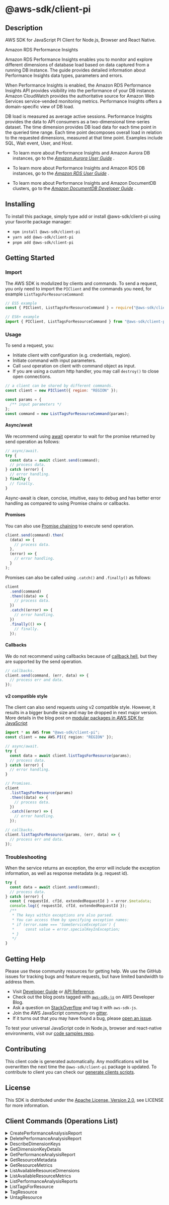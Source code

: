<!-- generated file, do not edit directly -->

# @aws-sdk/client-pi

## Description

AWS SDK for JavaScript PI Client for Node.js, Browser and React Native.

<fullname>Amazon RDS Performance Insights</fullname>

<p>Amazon RDS Performance Insights enables you to monitor and explore different dimensions of database load based on data captured from a running DB instance. The guide
provides detailed information about Performance Insights data types, parameters and errors.</p>
<p>When Performance Insights is enabled, the Amazon RDS Performance Insights API provides visibility into the performance of your DB instance. Amazon CloudWatch provides the
authoritative source for Amazon Web Services service-vended monitoring metrics. Performance Insights offers a domain-specific view of DB load.</p>
<p>DB load is measured as average active sessions. Performance Insights provides the data to API consumers as a two-dimensional time-series dataset. The time dimension
provides DB load data for each time point in the queried time range. Each time point decomposes overall load in relation to the requested
dimensions, measured at that time point. Examples include SQL, Wait event, User, and Host.</p>
<ul>
<li>
<p>To learn more about Performance Insights and Amazon Aurora DB instances, go to the <i>
<a href="https://docs.aws.amazon.com/AmazonRDS/latest/AuroraUserGuide/USER_PerfInsights.html"> Amazon Aurora User Guide</a>
</i>. </p>
</li>
<li>
<p>To learn more about Performance Insights and Amazon RDS DB instances, go to the <i>
<a href="https://docs.aws.amazon.com/AmazonRDS/latest/UserGuide/USER_PerfInsights.html"> Amazon RDS User Guide</a>
</i>. </p>
</li>
<li>
<p>To learn more about Performance Insights and Amazon DocumentDB clusters, go to the <i>
<a href="https://docs.aws.amazon.com/documentdb/latest/developerguide/performance-insights.html"> Amazon DocumentDB Developer Guide</a>
</i>.</p>
</li>
</ul>

## Installing

To install this package, simply type add or install @aws-sdk/client-pi
using your favorite package manager:

- `npm install @aws-sdk/client-pi`
- `yarn add @aws-sdk/client-pi`
- `pnpm add @aws-sdk/client-pi`

## Getting Started

### Import

The AWS SDK is modulized by clients and commands.
To send a request, you only need to import the `PIClient` and
the commands you need, for example `ListTagsForResourceCommand`:

```js
// ES5 example
const { PIClient, ListTagsForResourceCommand } = require("@aws-sdk/client-pi");
```

```ts
// ES6+ example
import { PIClient, ListTagsForResourceCommand } from "@aws-sdk/client-pi";
```

### Usage

To send a request, you:

- Initiate client with configuration (e.g. credentials, region).
- Initiate command with input parameters.
- Call `send` operation on client with command object as input.
- If you are using a custom http handler, you may call `destroy()` to close open connections.

```js
// a client can be shared by different commands.
const client = new PIClient({ region: "REGION" });

const params = {
  /** input parameters */
};
const command = new ListTagsForResourceCommand(params);
```

#### Async/await

We recommend using [await](https://developer.mozilla.org/en-US/docs/Web/JavaScript/Reference/Operators/await)
operator to wait for the promise returned by send operation as follows:

```js
// async/await.
try {
  const data = await client.send(command);
  // process data.
} catch (error) {
  // error handling.
} finally {
  // finally.
}
```

Async-await is clean, concise, intuitive, easy to debug and has better error handling
as compared to using Promise chains or callbacks.

#### Promises

You can also use [Promise chaining](https://developer.mozilla.org/en-US/docs/Web/JavaScript/Guide/Using_promises#chaining)
to execute send operation.

```js
client.send(command).then(
  (data) => {
    // process data.
  },
  (error) => {
    // error handling.
  }
);
```

Promises can also be called using `.catch()` and `.finally()` as follows:

```js
client
  .send(command)
  .then((data) => {
    // process data.
  })
  .catch((error) => {
    // error handling.
  })
  .finally(() => {
    // finally.
  });
```

#### Callbacks

We do not recommend using callbacks because of [callback hell](http://callbackhell.com/),
but they are supported by the send operation.

```js
// callbacks.
client.send(command, (err, data) => {
  // process err and data.
});
```

#### v2 compatible style

The client can also send requests using v2 compatible style.
However, it results in a bigger bundle size and may be dropped in next major version. More details in the blog post
on [modular packages in AWS SDK for JavaScript](https://aws.amazon.com/blogs/developer/modular-packages-in-aws-sdk-for-javascript/)

```ts
import * as AWS from "@aws-sdk/client-pi";
const client = new AWS.PI({ region: "REGION" });

// async/await.
try {
  const data = await client.listTagsForResource(params);
  // process data.
} catch (error) {
  // error handling.
}

// Promises.
client
  .listTagsForResource(params)
  .then((data) => {
    // process data.
  })
  .catch((error) => {
    // error handling.
  });

// callbacks.
client.listTagsForResource(params, (err, data) => {
  // process err and data.
});
```

### Troubleshooting

When the service returns an exception, the error will include the exception information,
as well as response metadata (e.g. request id).

```js
try {
  const data = await client.send(command);
  // process data.
} catch (error) {
  const { requestId, cfId, extendedRequestId } = error.$metadata;
  console.log({ requestId, cfId, extendedRequestId });
  /**
   * The keys within exceptions are also parsed.
   * You can access them by specifying exception names:
   * if (error.name === 'SomeServiceException') {
   *     const value = error.specialKeyInException;
   * }
   */
}
```

## Getting Help

Please use these community resources for getting help.
We use the GitHub issues for tracking bugs and feature requests, but have limited bandwidth to address them.

- Visit [Developer Guide](https://docs.aws.amazon.com/sdk-for-javascript/v3/developer-guide/welcome.html)
  or [API Reference](https://docs.aws.amazon.com/AWSJavaScriptSDK/v3/latest/index.html).
- Check out the blog posts tagged with [`aws-sdk-js`](https://aws.amazon.com/blogs/developer/tag/aws-sdk-js/)
  on AWS Developer Blog.
- Ask a question on [StackOverflow](https://stackoverflow.com/questions/tagged/aws-sdk-js) and tag it with `aws-sdk-js`.
- Join the AWS JavaScript community on [gitter](https://gitter.im/aws/aws-sdk-js-v3).
- If it turns out that you may have found a bug, please [open an issue](https://github.com/aws/aws-sdk-js-v3/issues/new/choose).

To test your universal JavaScript code in Node.js, browser and react-native environments,
visit our [code samples repo](https://github.com/aws-samples/aws-sdk-js-tests).

## Contributing

This client code is generated automatically. Any modifications will be overwritten the next time the `@aws-sdk/client-pi` package is updated.
To contribute to client you can check our [generate clients scripts](https://github.com/aws/aws-sdk-js-v3/tree/main/scripts/generate-clients).

## License

This SDK is distributed under the
[Apache License, Version 2.0](http://www.apache.org/licenses/LICENSE-2.0),
see LICENSE for more information.

## Client Commands (Operations List)

<details>
<summary>
CreatePerformanceAnalysisReport
</summary>

[Command API Reference](https://docs.aws.amazon.com/AWSJavaScriptSDK/v3/latest/client/pi/command/CreatePerformanceAnalysisReportCommand/) / [Input](https://docs.aws.amazon.com/AWSJavaScriptSDK/v3/latest/Package/-aws-sdk-client-pi/Interface/CreatePerformanceAnalysisReportCommandInput/) / [Output](https://docs.aws.amazon.com/AWSJavaScriptSDK/v3/latest/Package/-aws-sdk-client-pi/Interface/CreatePerformanceAnalysisReportCommandOutput/)

</details>
<details>
<summary>
DeletePerformanceAnalysisReport
</summary>

[Command API Reference](https://docs.aws.amazon.com/AWSJavaScriptSDK/v3/latest/client/pi/command/DeletePerformanceAnalysisReportCommand/) / [Input](https://docs.aws.amazon.com/AWSJavaScriptSDK/v3/latest/Package/-aws-sdk-client-pi/Interface/DeletePerformanceAnalysisReportCommandInput/) / [Output](https://docs.aws.amazon.com/AWSJavaScriptSDK/v3/latest/Package/-aws-sdk-client-pi/Interface/DeletePerformanceAnalysisReportCommandOutput/)

</details>
<details>
<summary>
DescribeDimensionKeys
</summary>

[Command API Reference](https://docs.aws.amazon.com/AWSJavaScriptSDK/v3/latest/client/pi/command/DescribeDimensionKeysCommand/) / [Input](https://docs.aws.amazon.com/AWSJavaScriptSDK/v3/latest/Package/-aws-sdk-client-pi/Interface/DescribeDimensionKeysCommandInput/) / [Output](https://docs.aws.amazon.com/AWSJavaScriptSDK/v3/latest/Package/-aws-sdk-client-pi/Interface/DescribeDimensionKeysCommandOutput/)

</details>
<details>
<summary>
GetDimensionKeyDetails
</summary>

[Command API Reference](https://docs.aws.amazon.com/AWSJavaScriptSDK/v3/latest/client/pi/command/GetDimensionKeyDetailsCommand/) / [Input](https://docs.aws.amazon.com/AWSJavaScriptSDK/v3/latest/Package/-aws-sdk-client-pi/Interface/GetDimensionKeyDetailsCommandInput/) / [Output](https://docs.aws.amazon.com/AWSJavaScriptSDK/v3/latest/Package/-aws-sdk-client-pi/Interface/GetDimensionKeyDetailsCommandOutput/)

</details>
<details>
<summary>
GetPerformanceAnalysisReport
</summary>

[Command API Reference](https://docs.aws.amazon.com/AWSJavaScriptSDK/v3/latest/client/pi/command/GetPerformanceAnalysisReportCommand/) / [Input](https://docs.aws.amazon.com/AWSJavaScriptSDK/v3/latest/Package/-aws-sdk-client-pi/Interface/GetPerformanceAnalysisReportCommandInput/) / [Output](https://docs.aws.amazon.com/AWSJavaScriptSDK/v3/latest/Package/-aws-sdk-client-pi/Interface/GetPerformanceAnalysisReportCommandOutput/)

</details>
<details>
<summary>
GetResourceMetadata
</summary>

[Command API Reference](https://docs.aws.amazon.com/AWSJavaScriptSDK/v3/latest/client/pi/command/GetResourceMetadataCommand/) / [Input](https://docs.aws.amazon.com/AWSJavaScriptSDK/v3/latest/Package/-aws-sdk-client-pi/Interface/GetResourceMetadataCommandInput/) / [Output](https://docs.aws.amazon.com/AWSJavaScriptSDK/v3/latest/Package/-aws-sdk-client-pi/Interface/GetResourceMetadataCommandOutput/)

</details>
<details>
<summary>
GetResourceMetrics
</summary>

[Command API Reference](https://docs.aws.amazon.com/AWSJavaScriptSDK/v3/latest/client/pi/command/GetResourceMetricsCommand/) / [Input](https://docs.aws.amazon.com/AWSJavaScriptSDK/v3/latest/Package/-aws-sdk-client-pi/Interface/GetResourceMetricsCommandInput/) / [Output](https://docs.aws.amazon.com/AWSJavaScriptSDK/v3/latest/Package/-aws-sdk-client-pi/Interface/GetResourceMetricsCommandOutput/)

</details>
<details>
<summary>
ListAvailableResourceDimensions
</summary>

[Command API Reference](https://docs.aws.amazon.com/AWSJavaScriptSDK/v3/latest/client/pi/command/ListAvailableResourceDimensionsCommand/) / [Input](https://docs.aws.amazon.com/AWSJavaScriptSDK/v3/latest/Package/-aws-sdk-client-pi/Interface/ListAvailableResourceDimensionsCommandInput/) / [Output](https://docs.aws.amazon.com/AWSJavaScriptSDK/v3/latest/Package/-aws-sdk-client-pi/Interface/ListAvailableResourceDimensionsCommandOutput/)

</details>
<details>
<summary>
ListAvailableResourceMetrics
</summary>

[Command API Reference](https://docs.aws.amazon.com/AWSJavaScriptSDK/v3/latest/client/pi/command/ListAvailableResourceMetricsCommand/) / [Input](https://docs.aws.amazon.com/AWSJavaScriptSDK/v3/latest/Package/-aws-sdk-client-pi/Interface/ListAvailableResourceMetricsCommandInput/) / [Output](https://docs.aws.amazon.com/AWSJavaScriptSDK/v3/latest/Package/-aws-sdk-client-pi/Interface/ListAvailableResourceMetricsCommandOutput/)

</details>
<details>
<summary>
ListPerformanceAnalysisReports
</summary>

[Command API Reference](https://docs.aws.amazon.com/AWSJavaScriptSDK/v3/latest/client/pi/command/ListPerformanceAnalysisReportsCommand/) / [Input](https://docs.aws.amazon.com/AWSJavaScriptSDK/v3/latest/Package/-aws-sdk-client-pi/Interface/ListPerformanceAnalysisReportsCommandInput/) / [Output](https://docs.aws.amazon.com/AWSJavaScriptSDK/v3/latest/Package/-aws-sdk-client-pi/Interface/ListPerformanceAnalysisReportsCommandOutput/)

</details>
<details>
<summary>
ListTagsForResource
</summary>

[Command API Reference](https://docs.aws.amazon.com/AWSJavaScriptSDK/v3/latest/client/pi/command/ListTagsForResourceCommand/) / [Input](https://docs.aws.amazon.com/AWSJavaScriptSDK/v3/latest/Package/-aws-sdk-client-pi/Interface/ListTagsForResourceCommandInput/) / [Output](https://docs.aws.amazon.com/AWSJavaScriptSDK/v3/latest/Package/-aws-sdk-client-pi/Interface/ListTagsForResourceCommandOutput/)

</details>
<details>
<summary>
TagResource
</summary>

[Command API Reference](https://docs.aws.amazon.com/AWSJavaScriptSDK/v3/latest/client/pi/command/TagResourceCommand/) / [Input](https://docs.aws.amazon.com/AWSJavaScriptSDK/v3/latest/Package/-aws-sdk-client-pi/Interface/TagResourceCommandInput/) / [Output](https://docs.aws.amazon.com/AWSJavaScriptSDK/v3/latest/Package/-aws-sdk-client-pi/Interface/TagResourceCommandOutput/)

</details>
<details>
<summary>
UntagResource
</summary>

[Command API Reference](https://docs.aws.amazon.com/AWSJavaScriptSDK/v3/latest/client/pi/command/UntagResourceCommand/) / [Input](https://docs.aws.amazon.com/AWSJavaScriptSDK/v3/latest/Package/-aws-sdk-client-pi/Interface/UntagResourceCommandInput/) / [Output](https://docs.aws.amazon.com/AWSJavaScriptSDK/v3/latest/Package/-aws-sdk-client-pi/Interface/UntagResourceCommandOutput/)

</details>

